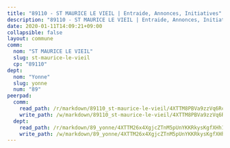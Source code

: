 ```yaml
---
title: "89110 - ST MAURICE LE VIEIL | Entraide, Annonces, Initiatives"
description: "89110 - ST MAURICE LE VIEIL | Entraide, Annonces, Initiatives"
date: 2020-01-11T14:09:21+09:00
collapsible: false
layout: commune
comm:
  nom: "ST MAURICE LE VIEIL"
  slug: st-maurice-le-vieil
  cp: "89110"
dept:
  nom: "Yonne"
  slug: yonne
  num: "89"
peerpad:
  comm:
    read_path: /r/markdown/89110_st-maurice-le-vieil/4XTTM8PBVa9zzVq6Rcswd18KdkJR8fRvXVpZZXGzFFzEDL3sH
    write_path: /w/markdown/89110_st-maurice-le-vieil/4XTTM8PBVa9zzVq6Rcswd18KdkJR8fRvXVpZZXGzFFzEDL3sH-K3TgTf1a9gWSQss8NAJYhLxWtw5nXGtuWQAmpRzsjVPuh4tZo6efNBzkPbYgZtDFc4dhwNvDDzz6SKJZctMQZ1xbDmLCJSGUAetQzw42B1KbX1eSHh4pozSw2bKNHxiws1J7nuwq
  dept:
    read_path: /r/markdown/89_yonne/4XTTM26x4XgjcZTnM5pUnYKKRkysKgfXHh1wiigoPHqn9LDKB
    write_path: /w/markdown/89_yonne/4XTTM26x4XgjcZTnM5pUnYKKRkysKgfXHh1wiigoPHqn9LDKB-K3TgU4xaMVqzoRnPJNyddApuMoWvJyHL35bzooauYvdhG3MLg3ikjpoueq9BDtqVP4hJBQxpPxix2gohzXyST9tZPnEkyXpDMdHiAFpx7EU6e8WgvFk7NPsBQepM8o13bG9dyqq7
---
```


